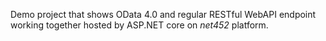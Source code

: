 Demo project that shows OData 4.0 and regular RESTful WebAPI endpoint working together hosted by ASP.NET core on *net452* platform.

